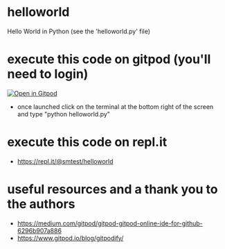 # helloworld
Hello World in Python (see the 'helloworld.py' file)

# execute this code on gitpod (you'll need to login)
[![Open in Gitpod](https://gitpod.io/button/open-in-gitpod.svg)](https://gitpod.io/#https://github.com/sho-portfolio/helloworld)
* once launched click on the terminal at the bottom right of the screen and type "python helloworld.py"

# execute this code on repl.it
* https://repl.it/@smtest/helloworld



# useful resources and a thank you to the authors
* https://medium.com/gitpod/gitpod-gitpod-online-ide-for-github-6296b907a886
* https://www.gitpod.io/blog/gitpodify/
